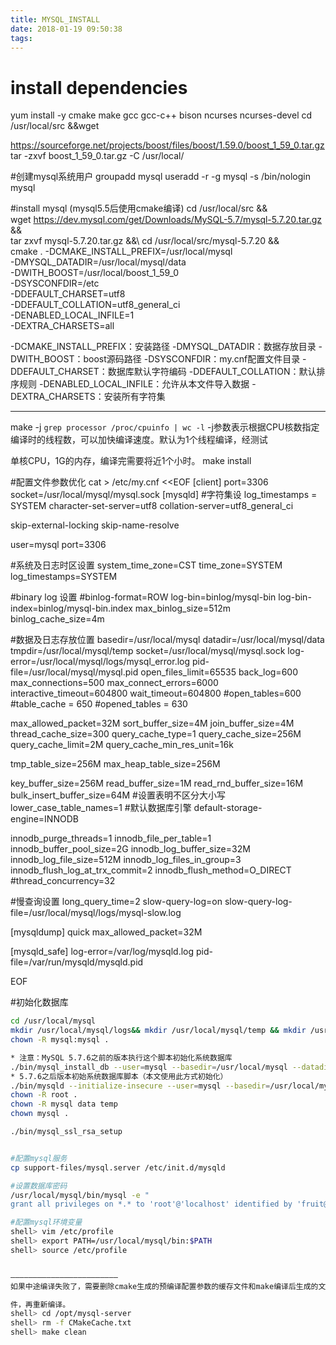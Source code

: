```yaml
---
title: MYSQL_INSTALL
date: 2018-01-19 09:50:38
tags:
---
```



# install dependencies
yum install -y cmake make gcc gcc-c++ bison ncurses ncurses-devel
cd /usr/local/src &&wget 

https://sourceforge.net/projects/boost/files/boost/1.59.0/boost_1_59_0.tar.gz
tar -zxvf boost_1_59_0.tar.gz -C /usr/local/

#创建mysql系统用户
groupadd mysql
useradd -r -g mysql -s /bin/nologin mysql

#install mysql (mysql5.5后使用cmake编译)
cd /usr/local/src &&\
wget https://dev.mysql.com/get/Downloads/MySQL-5.7/mysql-5.7.20.tar.gz &&\
tar zxvf mysql-5.7.20.tar.gz  &&\ 
cd /usr/local/src/mysql-5.7.20 &&\
cmake . -DCMAKE_INSTALL_PREFIX=/usr/local/mysql \
-DMYSQL_DATADIR=/usr/local/mysql/data \
-DWITH_BOOST=/usr/local/boost_1_59_0 \
-DSYSCONFDIR=/etc \
-DDEFAULT_CHARSET=utf8 \
-DDEFAULT_COLLATION=utf8_general_ci \
-DENABLED_LOCAL_INFILE=1 \
-DEXTRA_CHARSETS=all


-DCMAKE_INSTALL_PREFIX：安装路径
-DMYSQL_DATADIR：数据存放目录
-DWITH_BOOST：boost源码路径
-DSYSCONFDIR：my.cnf配置文件目录
-DDEFAULT_CHARSET：数据库默认字符编码
-DDEFAULT_COLLATION：默认排序规则
-DENABLED_LOCAL_INFILE：允许从本文件导入数据
-DEXTRA_CHARSETS：安装所有字符集

----------------------------------------------------------------------------------

make -j `grep processor /proc/cpuinfo | wc -l` 
-j参数表示根据CPU核数指定编译时的线程数，可以加快编译速度。默认为1个线程编译，经测试

单核CPU，1G的内存，编译完需要将近1个小时。
make install

#配置文件参数优化
cat > /etc/my.cnf <<EOF
[client]
port=3306
socket=/usr/local/mysql/mysql.sock
[mysqld]
#字符集设
log_timestamps = SYSTEM
character-set-server=utf8
collation-server=utf8_general_ci

skip-external-locking
skip-name-resolve

user=mysql
port=3306

#系统及日志时区设置
system_time_zone=CST
time_zone=SYSTEM
log_timestamps=SYSTEM

#binary log 设置
#binlog-format=ROW
log-bin=binlog/mysql-bin
log-bin-index=binlog/mysql-bin.index
max_binlog_size=512m
binlog_cache_size=4m

#数据及日志存放位置
basedir=/usr/local/mysql
datadir=/usr/local/mysql/data
tmpdir=/usr/local/mysql/temp
socket=/usr/local/mysql/mysql.sock
log-error=/usr/local/mysql/logs/mysql_error.log
pid-file=/usr/local/mysql/mysql.pid
open_files_limit=65535
back_log=600
max_connections=500
max_connect_errors=6000
interactive_timeout=604800
wait_timeout=604800
#open_tables=600
#table_cache = 650
#opened_tables = 630

max_allowed_packet=32M
sort_buffer_size=4M
join_buffer_size=4M
thread_cache_size=300
query_cache_type=1
query_cache_size=256M
query_cache_limit=2M
query_cache_min_res_unit=16k

tmp_table_size=256M
max_heap_table_size=256M

key_buffer_size=256M
read_buffer_size=1M
read_rnd_buffer_size=16M
bulk_insert_buffer_size=64M
#设置表明不区分大小写
lower_case_table_names=1
#默认数据库引擎
default-storage-engine=INNODB

innodb_purge_threads=1
innodb_file_per_table=1
innodb_buffer_pool_size=2G
innodb_log_buffer_size=32M
innodb_log_file_size=512M
innodb_log_files_in_group=3
innodb_flush_log_at_trx_commit=2
innodb_flush_method=O_DIRECT
#thread_concurrency=32

#慢查询设置
long_query_time=2
slow-query-log=on
slow-query-log-file=/usr/local/mysql/logs/mysql-slow.log

[mysqldump]
quick
max_allowed_packet=32M

[mysqld_safe]
log-error=/var/log/mysqld.log
pid-file=/var/run/mysqld/mysqld.pid

EOF

#初始化数据库
```bash
cd /usr/local/mysql
mkdir /usr/local/mysql/logs&& mkdir /usr/local/mysql/temp && mkdir /usr/local/mysql/data
chown -R mysql:mysql .

* 注意：MySQL 5.7.6之前的版本执行这个脚本初始化系统数据库
./bin/mysql_install_db --user=mysql --basedir=/usr/local/mysql --datadir=/usr/local/mysql/data
* 5.7.6之后版本初始系统数据库脚本（本文使用此方式初始化）
./bin/mysqld --initialize-insecure --user=mysql --basedir=/usr/local/mysql --datadir=/usr/local/mysql/data
chown -R root .
chown -R mysql data temp 
chown mysql .

./bin/mysql_ssl_rsa_setup


#配置mysql服务
cp support-files/mysql.server /etc/init.d/mysqld

#设置数据库密码
/usr/local/mysql/bin/mysql -e "
grant all privileges on *.* to 'root'@'localhost' identified by 'fruit@123' with grant option;"

#配置mysql环境变量
shell> vim /etc/profile
shell> export PATH=/usr/local/mysql/bin:$PATH
shell> source /etc/profile


————————————————————————
如果中途编译失败了，需要删除cmake生成的预编译配置参数的缓存文件和make编译后生成的文

件，再重新编译。
shell> cd /opt/mysql-server
shell> rm -f CMakeCache.txt
shell> make clean

```
